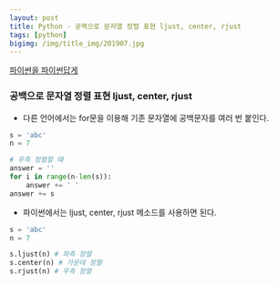 ```yaml
---
layout: post
title: Python - 공백으로 문자열 정렬 표현 ljust, center, rjust
tags: [python]
bigimg: /img/title_img/201907.jpg
---
```


[파이썬을 파이썬답게](https://programmers.co.kr/learn/courses/4008/lessons/12728)

### 공백으로 문자열 정렬 표현 ljust, center, rjust
* 다른 언어에서는 for문을 이용해 기존 문자열에 공백문자를 여러 번 붙인다.

```python
s = 'abc'
n = 7

# 우측 정렬할 때
answer = ''
for i in range(n-len(s)):
    answer += ' '
answer += s
```

* 파이썬에서는 ljust, center, rjust 메소드를 사용하면 된다.

```python
s = 'abc'
n = 7

s.ljust(n) # 좌측 정렬
s.center(n) # 가운데 정렬
s.rjust(n) # 우측 정렬
```